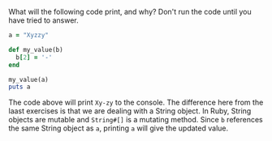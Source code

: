 What will the following code print, and why? Don't run the code until you have tried to answer.

```ruby
a = "Xyzzy"

def my_value(b)
  b[2] = '-'
end

my_value(a)
puts a
```

The code above will print `Xy-zy` to the console.  The difference here from the laast exercises is that we are dealing with a String object.  In Ruby, String objects are mutable and `String#[]` is a mutating method.  Since `b` references the same String object as `a`, printing `a` will give the updated value.